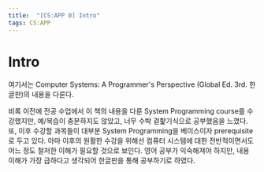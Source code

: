 ```yaml
---
title:  "[CS:APP 0] Intro"
tags: CS:APP
---
```


# Intro
여기서는 Computer Systems: A Programmer's Perspective (Global Ed. 3rd. 한글판)의 내용을 다룬다.

비록 이전에 전공 수업에서 이 책의 내용을 다룬 System Programming course를 수강했지만, 예/복습이 충분하지도 않았고, 너무 수박 겉핥기식으로 공부했음을 느꼈다. 또, 이후 수강할 과목들이 대부분 System Programming을 베이스이자 prerequisite로 두고 있다. 아마 이후의 원활한 수강을 위해선 컴퓨터 시스템에 대한 전반적이면서도 어느 정도 철저한 이해가 필요할 것으로 보인다. 영어 공부가 익숙해져야 하지만, 내용 이해가 가장 급하다고 생각되어 한글판을 통해 공부하기로 하였다.


